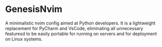 # GenesisNvim
A minimalistic nvim config aimed at Python developers. It is a lightweight replacement for PyCharm and VsCode, eliminating all unnecessary featuresd to be easily portable for running on servers and for deployment on Linux systems.
